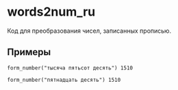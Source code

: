 # words2num_ru
Код для преобразования чисел, записанных прописью.

## Примеры

`form_number("тысяча пятьсот десять")
1510
`

`form_number("пятнадцать десять")
1510`
